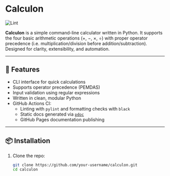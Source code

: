 # Calculon

![Lint](https://github.com/stevewoah/calculon/actions/workflows/lint.yml/badge.svg)

**Calculon** is a simple command-line calculator written in Python. It supports the four basic arithmetic operations (+, −, ×, ÷) with proper operator precedence (i.e. multiplication/division before addition/subtraction). Designed for clarity, extensibility, and automation.

---

## 🚀 Features

- CLI interface for quick calculations
- Supports operator precedence (PEMDAS)
- Input validation using regular expressions
- Written in clean, modular Python
- GitHub Actions CI:
  - Linting with `pylint` and formatting checks with `black`
  - Static docs generated via [`pdoc`](https://pdoc.dev)
  - GitHub Pages documentation publishing

---

## 📦 Installation

1. Clone the repo:

   ```bash
   git clone https://github.com/your-username/calculon.git
   cd calculon

